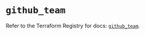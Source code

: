 # `github_team`

Refer to the Terraform Registry for docs: [`github_team`](https://registry.terraform.io/providers/integrations/github/6.2.2/docs/resources/team).
